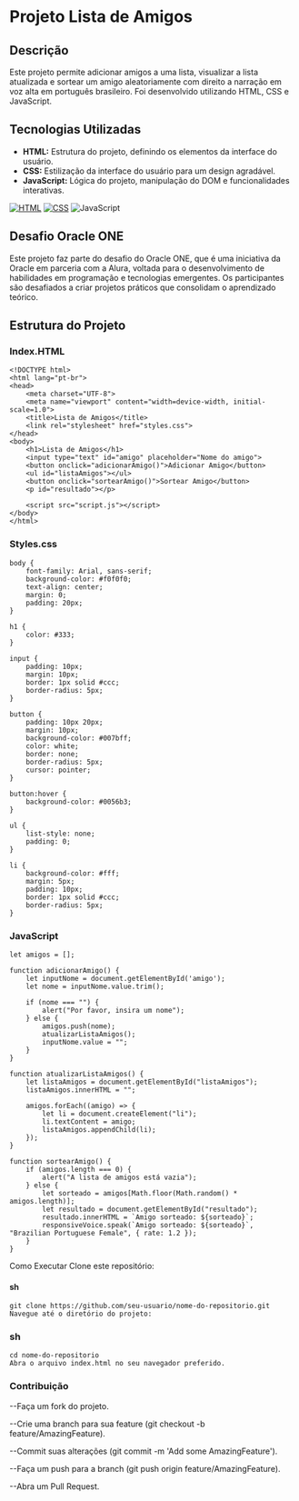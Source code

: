 # Projeto Lista de Amigos

## Descrição

Este projeto permite adicionar amigos a uma lista, visualizar a lista atualizada e sortear um amigo aleatoriamente com direito a narração em voz alta em português brasileiro. Foi desenvolvido utilizando HTML, CSS e JavaScript.

## Tecnologias Utilizadas

- **HTML:** Estrutura do projeto, definindo os elementos da interface do usuário.
- **CSS:** Estilização da interface do usuário para um design agradável.
- **JavaScript:** Lógica do projeto, manipulação do DOM e funcionalidades interativas.

[![HTML](https://img.shields.io/badge/HTML-E34F26?style=for-the-badge&logo=html5&logoColor=white)](https://developer.mozilla.org/en-US/docs/Web/HTML)
[![CSS](https://img.shields.io/badge/CSS-1572B6?style=for-the-badge&logo=css3&logoColor=white)](https://developer.mozilla.org/en-US/docs/Web/CSS)
![JavaScript](https://img.shields.io/badge/javascript-%23F7DF1E.svg?style=for-the-badge&logo=javascript&logoColor=black)

## Desafio Oracle ONE

Este projeto faz parte do desafio do Oracle ONE, que é uma iniciativa da Oracle em parceria com a Alura, voltada para o desenvolvimento de habilidades em programação e tecnologias emergentes. Os participantes são desafiados a criar projetos práticos que consolidam o aprendizado teórico.

## Estrutura do Projeto

### Index.HTML
```plaintext
<!DOCTYPE html>
<html lang="pt-br">
<head>
    <meta charset="UTF-8">
    <meta name="viewport" content="width=device-width, initial-scale=1.0">
    <title>Lista de Amigos</title>
    <link rel="stylesheet" href="styles.css">
</head>
<body>
    <h1>Lista de Amigos</h1>
    <input type="text" id="amigo" placeholder="Nome do amigo">
    <button onclick="adicionarAmigo()">Adicionar Amigo</button>
    <ul id="listaAmigos"></ul>
    <button onclick="sortearAmigo()">Sortear Amigo</button>
    <p id="resultado"></p>

    <script src="script.js"></script>
</body>
</html>

```

 ### Styles.css
```plaintext
body {
    font-family: Arial, sans-serif;
    background-color: #f0f0f0;
    text-align: center;
    margin: 0;
    padding: 20px;
}

h1 {
    color: #333;
}

input {
    padding: 10px;
    margin: 10px;
    border: 1px solid #ccc;
    border-radius: 5px;
}

button {
    padding: 10px 20px;
    margin: 10px;
    background-color: #007bff;
    color: white;
    border: none;
    border-radius: 5px;
    cursor: pointer;
}

button:hover {
    background-color: #0056b3;
}

ul {
    list-style: none;
    padding: 0;
}

li {
    background-color: #fff;
    margin: 5px;
    padding: 10px;
    border: 1px solid #ccc;
    border-radius: 5px;
}
``` 

 ### JavaScript
```plaintext
let amigos = [];

function adicionarAmigo() {
    let inputNome = document.getElementById('amigo');
    let nome = inputNome.value.trim();

    if (nome === "") {
        alert("Por favor, insira um nome");
    } else {
        amigos.push(nome);
        atualizarListaAmigos();
        inputNome.value = ""; 
    }
}

function atualizarListaAmigos() {
    let listaAmigos = document.getElementById("listaAmigos");
    listaAmigos.innerHTML = ""; 

    amigos.forEach((amigo) => {
        let li = document.createElement("li");
        li.textContent = amigo;
        listaAmigos.appendChild(li);
    });
}

function sortearAmigo() {
    if (amigos.length === 0) {
        alert("A lista de amigos está vazia");
    } else {
        let sorteado = amigos[Math.floor(Math.random() * amigos.length)];
        let resultado = document.getElementById("resultado");
        resultado.innerHTML = `Amigo sorteado: ${sorteado}`;
        responsiveVoice.speak(`Amigo sorteado: ${sorteado}`, "Brazilian Portuguese Female", { rate: 1.2 });
    }
}
```

Como Executar
Clone este repositório:

#### sh
```plaintext
git clone https://github.com/seu-usuario/nome-do-repositorio.git
Navegue até o diretório do projeto:

```

### sh
``` plaintext
cd nome-do-repositorio
Abra o arquivo index.html no seu navegador preferido.
```

### Contribuição

--Faça um fork do projeto.

--Crie uma branch para sua feature (git checkout -b feature/AmazingFeature).

--Commit suas alterações (git commit -m 'Add some AmazingFeature').

--Faça um push para a branch (git push origin feature/AmazingFeature).

--Abra um Pull Request.

